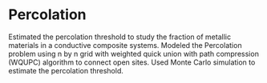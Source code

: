 # Percolation
Estimated the percolation threshold to study the fraction of metallic materials in a conductive composite systems. 
Modeled the Percolation problem using n by n grid with weighted quick union with path compression (WQUPC) algorithm to connect open sites. Used Monte Carlo simulation to estimate the percolation threshold.

